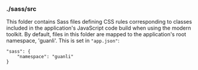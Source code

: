 ### ./sass/src

This folder contains Sass files defining CSS rules corresponding to classes
included in the application's JavaScript code build when using the modern toolkit.
By default, files in this folder are mapped to the application's root namespace, 'guanli'.
This is set in `"app.json"`:

    "sass": {
        "namespace": "guanli"
    }